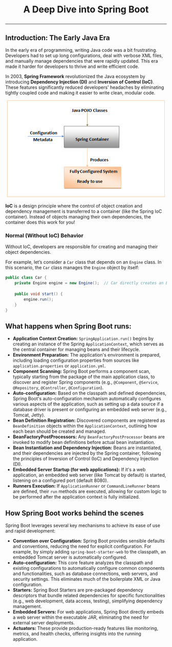 # <p align="center"> A Deep Dive into Spring Boot </p>
---

## Introduction: The Early Java Era
In the early era of programming, writing Java code was a bit frustrating. Developers had to set up long configurations, deal with verbose XML files, and manually manage dependencies that were rapidly updated. This era made it harder for developers to thrive and write efficient code.

In 2003, **Spring Framework** revolutionized the Java ecosystem by introducing **Dependency Injection (DI)** and **Inversion of Control (IoC)**. These features significantly reduced developers' headaches by eliminating tightly coupled code and making it easier to write clean, modular code.

<p align="center"><img src="./images/ioc_container.png"/>
  
**IoC** is a design principle where the control of object creation and dependency management is transferred to a container (like the Spring IoC container). Instead of objects managing their own dependencies, the container does this work for you!

### Normal (Without IoC) Behavior
Without IoC, developers are responsible for creating and managing their object dependencies.

For example, let’s consider a `Car` class that depends on an `Engine` class. In this scenario, the `Car` class manages the `Engine` object by itself:
```java
public class Car {
    private Engine engine = new Engine();  // Car directly creates an Engine

    public void start() {
        engine.run();
    }
}
```

## What happens when Spring Boot runs:
* **Application Context Creation:**
`SpringApplication.run()` begins by creating an instance of the Spring `ApplicationContext`, which serves as the central container for managing beans and their lifecycle.
* **Environment Preparation:**
The application's environment is prepared, including loading configuration properties from sources like `application.properties` or `application.yml`.
* **Component Scanning:**
Spring Boot performs a component scan, typically starting from the package of the main application class, to discover and register Spring components (e.g., `@Component`, `@Service`, `@Repository`, `@Controller`, `@Configuration`).
* **Auto-configuration:**
Based on the classpath and defined dependencies, Spring Boot's auto-configuration mechanism automatically configures various aspects of the application, such as setting up a data source if a database driver is present or configuring an embedded web server (e.g., Tomcat, Jetty).
* **Bean Definition Registration:**
Discovered components are registered as `BeanDefinition` objects within the `ApplicationContext`, outlining how each bean should be created and managed.
* **BeanFactoryPostProcessors:**
Any `BeanFactoryPostProcessor` beans are invoked to modify bean definitions before actual bean instantiation.
* **Bean Instantiation and Dependency Injection:**
Beans are instantiated, and their dependencies are injected by the Spring container, following the principles of Inversion of Control (IoC) and Dependency Injection (DI).
* **Embedded Server Startup (for web applications):**
If it's a web application, an embedded web server (like Tomcat by default) is started, listening on a configured port (default 8080).
* **Runners Execution:**
If `ApplicationRunner` or `CommandLineRunner` beans are defined, their `run` methods are executed, allowing for custom logic to be performed after the application context is fully initialized.

## How Spring Boot works behind the scenes
Spring Boot leverages several key mechanisms to achieve its ease of use and rapid development:
* **Convention over Configuration:**
Spring Boot provides sensible defaults and conventions, reducing the need for explicit configuration. For example, by simply adding `spring-boot-starter-web` to the classpath, an embedded Tomcat server is automatically configured.
* **Auto-configuration:**
This core feature analyzes the classpath and existing configurations to automatically configure common components and functionalities, such as database connections, web servers, and security settings. This eliminates much of the boilerplate XML or Java configuration.
* **Starters:**
Spring Boot Starters are pre-packaged dependency descriptors that bundle related dependencies for specific functionalities (e.g., web development, data access, testing), simplifying dependency management.
* **Embedded Servers:**
For web applications, Spring Boot directly embeds a web server within the executable JAR, eliminating the need for external server deployments.
* **Actuators:**
These provide production-ready features like monitoring, metrics, and health checks, offering insights into the running application.
